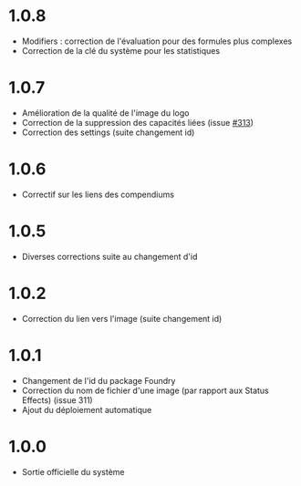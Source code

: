 # 1.0.8
- Modifiers : correction de l'évaluation pour des formules plus complexes
- Correction de la clé du système pour les statistiques

# 1.0.7
- Amélioration de la qualité de l'image du logo
- Correction de la suppression des capacités liées (issue [#313](https://github.com/BlackBookEditions/foundry-co2/issues/313))
- Correction des settings (suite changement id)

# 1.0.6
- Correctif sur les liens des compendiums

# 1.0.5
- Diverses corrections suite au changement d'id

# 1.0.2
- Correction du lien vers l'image (suite changement id)

# 1.0.1
- Changement de l'id du package Foundry
- Correction du nom de fichier d'une image (par rapport aux Status Effects) (issue 311)
- Ajout du déploiement automatique

# 1.0.0
- Sortie officielle du système